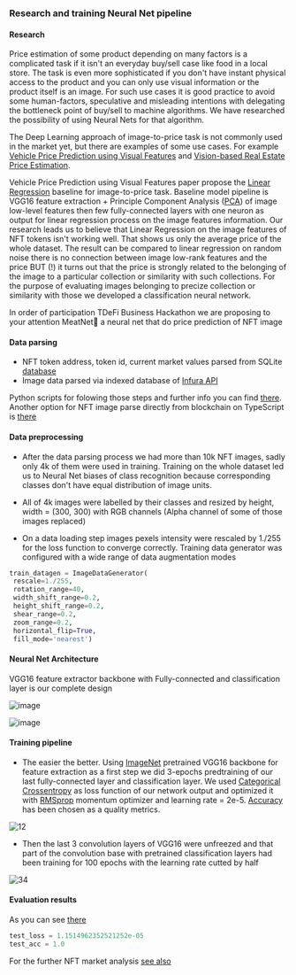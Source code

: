 ### Research and training Neural Net pipeline

#### Research

Price estimation of some product depending on many factors is a complicated task if it isn't an everyday buy/sell case like food in a local store. The task is even more sophisticated if you don't have instant physical access to the product and you can only use visual information or the product itself is an image. For such use cases it is good practice to avoid some human-factors, speculative and misleading intentions with delegating the bottleneck point of buy/sell to machine algorithms. We have researched the possibility of using Neural Nets for that algorithm.

The Deep Learning approach of image-to-price task is not commonly used in the market yet, but there are examples of some use cases. For example [Vehicle Price Prediction using Visual Features](https://arxiv.org/abs/1803.11227) and [Vision-based Real Estate Price Estimation](https://www.researchgate.net/publication/318528081_Vision-based_Real_Estate_Price_Estimation). 

Vehicle Price Prediction using Visual Features paper propose the [Linear Regression](https://en.wikipedia.org/wiki/Linear_regression) baseline for image-to-price task. Baseline model pipeline is VGG16 feature extraction + Principle Component Analysis ([PCA](https://scikit-learn.org/stable/modules/generated/sklearn.decomposition.PCA.html)) of image low-level features then few fully-connected layers with one neuron as output for linear regression process on the image features information. Our research leads us to believe that Linear Regression on the image features of NFT tokens isn't working well. That shows us only the average price of the whole dataset. The result can be compared to linear regression on random noise there is no connection between image low-rank features and the price BUT (!) it turns out that the price is strongly related to the belonging of the image to a particular collection or similarity with such collections. For the purpose of evaluating images belonging to precize collection or similarity with those we developed a classification neural network.

In order of participation TDeFi Business Hackathon we are proposing to your attention MeatNet🥩 a neural net that do price prediction of NFT image


#### Data parsing

- NFT token address, token id, current market values parsed from SQLite [database](https://www.kaggle.com/simiotic/ethereum-nfts)
- Image data parsed via indexed database of [Infura API](https://infura.io/)

Python scripts for folowing those steps and further info you can find [there](https://github.com/meat-app-hack/nft-data-parser). Another option for NFT image parse directly from blockchain on TypeScript is [there](https://github.com/meat-app-hack/zora-nft-data-parser)

#### Data preprocessing

- After the data parsing process we had more than 10k NFT images, sadly only 4k of them were used in training. Training on the whole dataset led us to Neural Net biases of class recognition because corresponding classes don't have equal distribution of image units.

- All of 4k images were labelled by their classes and resized by height, width = (300, 300) with RGB channels (Alpha channel of some of those images replaced)

- On a data loading step images pexels intensity were rescaled by 1./255 for the loss function to converge correctly. Training data generator was configured with a wide range of data augmentation modes

```python
train_datagen = ImageDataGenerator(
 rescale=1./255,
 rotation_range=40,
 width_shift_range=0.2,
 height_shift_range=0.2,
 shear_range=0.2,
 zoom_range=0.2,
 horizontal_flip=True,
 fill_mode='nearest')
 ```
#### Neural Net Architecture

VGG16 feature extractor backbone with Fully-connected and classification layer is our complete design

![image](https://user-images.githubusercontent.com/44669029/142066229-aaf63bac-0a6d-442b-809c-2acb2f74549b.png)

![image](https://user-images.githubusercontent.com/44669029/142066573-6e785095-cd13-42f8-8ced-debacb966b90.png)

#### Training pipeline

- The easier the better. Using [ImageNet](https://www.image-net.org/) pretrained VGG16 backbone for feature extraction as a first step we did 3-epochs predtraining of our last fully-connected layer and classification layer. We used [Categorical Crossentropy](https://keras.io/api/losses/probabilistic_losses/#categorical_crossentropy-function) as loss function of our network output and optimized it with [RMSprop](https://keras.io/api/optimizers/rmsprop/) momentum optimizer and learning rate = 2e-5. [Accuracy](https://keras.io/api/metrics/accuracy_metrics/) has been chosen as a quality metrics.

![12](https://user-images.githubusercontent.com/44669029/142090489-eb92213a-6b2d-4622-892b-e5a309e878b1.png)

- Then the last 3 convolution layers of VGG16 were unfreezed and that part of the convolution base with pretrained classification layers had been training for 100 epochs with the learning rate cutted by half

![34](https://user-images.githubusercontent.com/44669029/142092070-b929f1ea-4eb0-44a5-b004-351b47e77b0d.png)

#### Evaluation results

As you can see [there](https://github.com/meat-app-hack/research-and-training-net/blob/main/classification_eval.ipynb)

```python
test_loss = 1.1514962352521252e-05
test_acc = 1.0
```

For the further NFT market analysis [see also](https://www.kaggle.com/simiotic/ethereum-nft-analysis)
